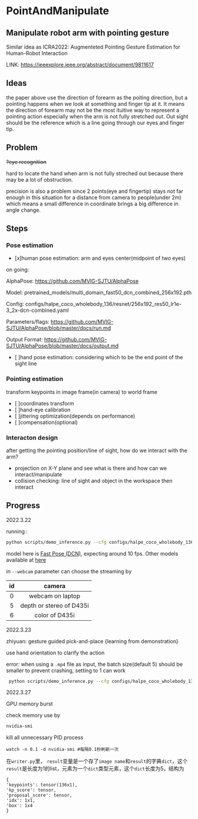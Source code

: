 # PointAndManipulate

## Manipulate robot arm with pointing gesture  

Similar idea as ICRA2022: Augmenteted Pointing Gesture Estimation for Human-Robot Interaction  

LINK: https://ieeexplore.ieee.org/abstract/document/9811617

## Ideas

the paper above use the direction of forearm as the poiting direction, but a pointing happens when we look at something and finger tip at it. It means the direction of forearm may not be the most ituitive way to represent a pointing action especially when the arm is not fully stretched out. Out sight should be the reference which is a line going through our eyes and finger tip.  

## Problem

~~?eye recognition~~

hard to locate the hand when arm is not fully streched out because there may be a lot of obstruction.

precision is also a problem since 2 points(eye and fingertip) stays not far enough in this situation for a distance from camera to people(under 2m) which means a small difference in coordinate brings a big difference in angle change.

## Steps

### Pose estimation

- [x]human pose estimation: arm and eyes center(midpoint of two eyes)
  
on going:

AlphaPose: https://github.com/MVIG-SJTU/AlphaPose

Model: pretrained_models/multi_domain_fast50_dcn_combined_256x192.pth  

Config: configs/halpe_coco_wholebody_136/resnet/256x192_res50_lr1e-3_2x-dcn-combined.yaml

Parameters/flags: https://github.com/MVIG-SJTU/AlphaPose/blob/master/docs/run.md

Output Format: https://github.com/MVIG-SJTU/AlphaPose/blob/master/docs/output.md

- [ ]hand pose estimation: considering which to be the end point of the sight line
  
### Pointing estimation

transform keypoints in image frame(in camera) to world frame

- [ ]coordinates transform
- [ ]hand-eye calibration
- [ ]jittering optimization(depends on performance)
- [ ]compensation(optional)

### Interacton design

after getting the pointing position/line of sight, how do we interact with the arm?

- projection on X-Y plane and see what is there and how can we interact/manipulate
- collision checking: line of sight and object in the workspace then interact

## Progress

2022.3.22

running :

```bash
python scripts/demo_inference.py --cfg configs/halpe_coco_wholebody_136/resnet/256x192_res50_lr1e-3_2x-dcn-combined.yaml --checkpoint pretrained_models/multi_domain_fast50_dcn_combined_256x192.pth --vis --webcam 6
```

model here is [Fast Pose (DCN)](https://github.com/MVIG-SJTU/AlphaPose/blob/master/docs/MODEL_ZOO.md#multi-domain-models-strongly-recommended), expecting around 10 fps. Other models available at [here](https://github.com/MVIG-SJTU/AlphaPose/blob/master/docs/MODEL_ZOO.md)

in `--webcam` parameter can choose the streaming by

|id|camera|
|:---:|:----:|
|0|webcam on laptop|
|5|depth or stereo of D435i|
|6|color of D435i|

2022.3.23

zhiyuan: gesture guided pick-and-place {learning from demonstration}

use hand orientation to clarify the action

error: when using a `.mp4` file as input, the batch size(default 5) should be smaller to prevent crashing, setting to 1 can work

```bash
 python scripts/demo_inference.py --cfg configs/halpe_coco_wholebody_136/resnet/256x192_res50_lr1e-3_2x-dcn-combined.yaml --checkpoint pretrained_models/multi_domain_fast50_dcn_combined_256x192.pth --video examples/demo/bsktb.mp4 --outdir examples/res/ --save_video --detbatch 1
```

2022.3.27

GPU memory burst

check memory use by

```bash
nvidia-smi
```

kill all unnecessary PID process

```
watch -n 0.1 -d nvidia-smi #每隔0.1秒刷新一次
```

在`writer.py`里， `result`变量是一个存了`image name`和`result`的字典`dict`，这个`result`是长度为1的list，元素为一个`dict`类型元素，这个`dict`长度为5，结构为
```
{
'keypoints': tensor(136x1),
'kp_score': tensor,
'proposal_score': tensor,
'idx': 1x1,
'box': 1x4
}
```
